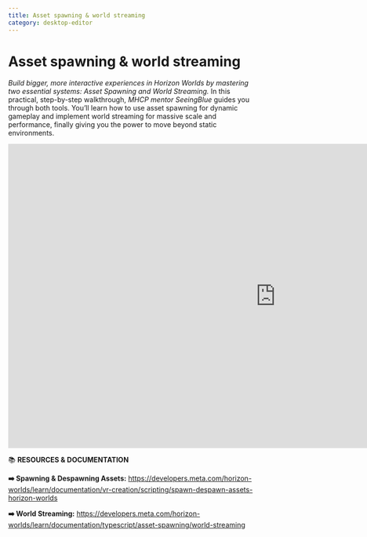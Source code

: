 ```yaml
---
title: Asset spawning & world streaming
category: desktop-editor
---
```

# Asset spawning & world streaming
*Build bigger, more interactive experiences in Horizon Worlds by mastering two essential systems: Asset Spawning and World Streaming.* In this practical, step-by-step walkthrough, *MHCP mentor SeeingBlue* guides you through both tools. You’ll learn how to use asset spawning for dynamic gameplay and implement world streaming for massive scale and performance, finally giving you the power to move beyond static environments.
<iframe width="1089" height="621" src="https://www.youtube.com/embed/sUZN3stsRjg" title="Asset Spawning &amp; World Streaming" frameborder="0" allow="accelerometer; autoplay; clipboard-write; encrypted-media; gyroscope; picture-in-picture; web-share" referrerpolicy="strict-origin-when-cross-origin" allowfullscreen></iframe>

📚 **RESOURCES & DOCUMENTATION**

**➡️ Spawning & Despawning Assets:** https://developers.meta.com/horizon-worlds/learn/documentation/vr-creation/scripting/spawn-despawn-assets-horizon-worlds

**➡️ World Streaming:** https://developers.meta.com/horizon-worlds/learn/documentation/typescript/asset-spawning/world-streaming
